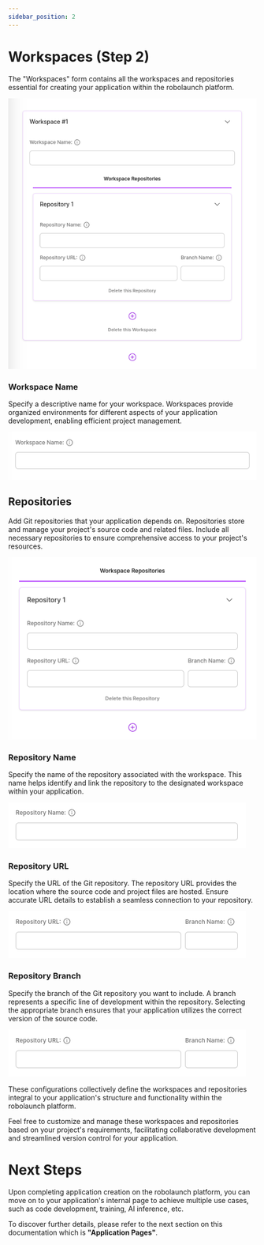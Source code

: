 ```yaml
---
sidebar_position: 2
---
```


# Workspaces (Step 2)

The "Workspaces" form contains all the workspaces and repositories essential for creating your application within the robolaunch platform.

![Workspaces form is the form that contains all the workspaces and repositories of your application to be created.](https://raw.githubusercontent.com/robolaunch/trademark/main/repository-media/docs/user-guide/environments/application/create-application/img/workspaces.png)

### Workspace Name
Specify a descriptive name for your workspace. Workspaces provide organized environments for different aspects of your application development, enabling efficient project management.

![Workspaces Name](https://raw.githubusercontent.com/robolaunch/trademark/main/repository-media/docs/user-guide/environments/application/create-application/img/w-name.png)

## Repositories
Add Git repositories that your application depends on. Repositories store and manage your project's source code and related files. Include all necessary repositories to ensure comprehensive access to your project's resources.

![Workspaces Name](https://raw.githubusercontent.com/robolaunch/trademark/main/repository-media/docs/user-guide/environments/application/create-application/img/repositories.png)

### Repository Name
Specify the name of the repository associated with the workspace. This name helps identify and link the repository to the designated workspace within your application.

![Repository Name](https://raw.githubusercontent.com/robolaunch/trademark/main/repository-media/docs/user-guide/environments/application/create-application/img/r-name.png)

### Repository URL
Specify the URL of the Git repository. The repository URL provides the location where the source code and project files are hosted. Ensure accurate URL details to establish a seamless connection to your repository.

![Repository URL](https://raw.githubusercontent.com/robolaunch/trademark/main/repository-media/docs/user-guide/environments/application/create-application/img/r-url-branch.png)

### Repository Branch
Specify the branch of the Git repository you want to include. A branch represents a specific line of development within the repository. Selecting the appropriate branch ensures that your application utilizes the correct version of the source code.

![Repository Branch](https://raw.githubusercontent.com/robolaunch/trademark/main/repository-media/docs/user-guide/environments/application/create-application/img/r-url-branch.png)

These configurations collectively define the workspaces and repositories integral to your application's structure and functionality within the robolaunch platform.

Feel free to customize and manage these workspaces and repositories based on your project's requirements, facilitating collaborative development and streamlined version control for your application.

# Next Steps
Upon completing application creation on the robolaunch platform, you can move on to your application's internal page to achieve multiple use cases, such as code development, training, AI inference, etc.

To discover further details, please refer to the next section on this documentation which is **"Application Pages"**.